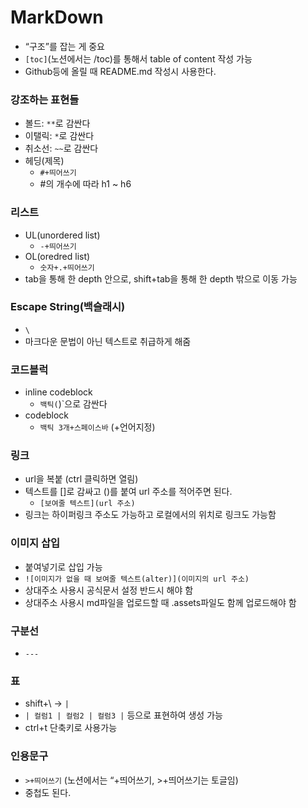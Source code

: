 # MarkDown

- “구조”를 잡는 게 중요
- `[toc]`(노션에서는 /toc)를 통해서 table of content 작성 가능
- Github등에 올릴 때 README.md 작성시 사용한다.

### 강조하는 표현들

- 볼드: `**`로 감싼다
- 이탤릭: `*`로 감싼다
- 취소선: `~~`로 감싼다
- 헤딩(제목)
    - `#+띄어쓰기`
    - #의 개수에 따라 h1 ~ h6

### 리스트
- UL(unordered list)
    - `-+띄어쓰기`
- OL(oredred list)
    - `숫자+.+띄어쓰기`
- tab을 통해 한 depth 안으로, shift+tab을 통해 한 depth 밖으로 이동 가능

### Escape String(백슬래시)

- `\`
- 마크다운 문법이 아닌 텍스트로 취급하게 해줌

### 코드블럭

- inline codeblock
    - `백틱(`)`으로 감싼다
- codeblock
    - `백틱 3개+스페이스바` (+언어지정)

### 링크

- url을 복붙 (ctrl 클릭하면 열림)
- 텍스트를 []로 감싸고 ()를 붙여 url 주소를 적어주면 된다.
    - `[보여줄 텍스트](url 주소)`
- 링크는 하이퍼링크 주소도 가능하고 로컬에서의 위치로 링크도 가능함

### 이미지 삽입

- 붙여넣기로 삽입 가능
- `![이미지가 없을 때 보여줄 텍스트(alter)](이미지의 url 주소)`
- 상대주소 사용시 공식문서 설정 반드시 해야 함
- 상대주소 사용시 md파일을 업로드할 때 .assets파일도 함께 업로드해야 함

### 구분선

- `---`

### 표

- shift+\ → `|`
- `| 컬럼1 | 컬럼2 | 컬럼3 |` 등으로 표현하여 생성 가능
- ctrl+t 단축키로 사용가능

### 인용문구

- `>+띄어쓰기` (노션에서는 “+띄어쓰기, >+띄어쓰기는 토글임)
- 중첩도 된다.
